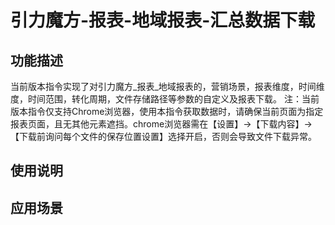 # 引力魔方-报表-地域报表-汇总数据下载
## 功能描述
当前版本指令实现了对引力魔方_报表_地域报表的，营销场景，报表维度，时间维度，时间范围，转化周期，文件存储路径等参数的自定义及报表下载。
注：当前版本指令仅支持Chrome浏览器，使用本指令获取数据时，请确保当前页面为指定报表页面，且无其他元素遮挡。chrome浏览器需在【设置】→【下载内容】→【下载前询问每个文件的保存位置设置】选择开启，否则会导致文件下载异常。
## 使用说明
## 应用场景
